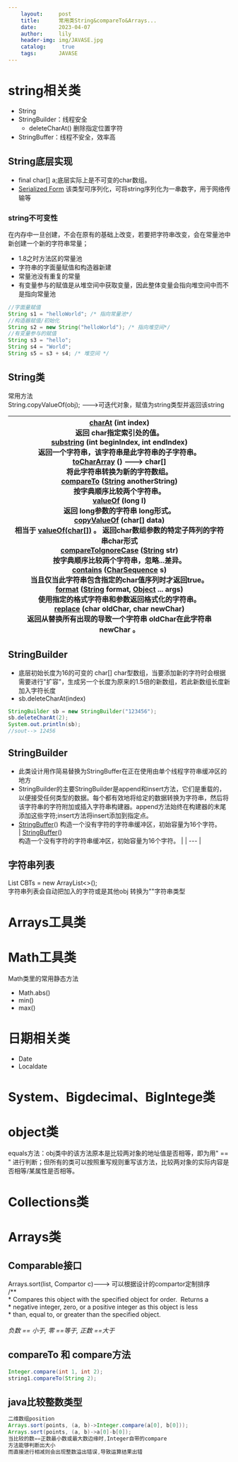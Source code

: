 ```yaml
---
    layout:     post
    title:      常用类String&compareTo&Arrays...
    date:       2023-04-07
    author:     lily
    header-img: img/JAVASE.jpg
    catalog: 	 true
    tags:       JAVASE
---
```


<a name="uMsdg"></a>
# string相关类
- String
- StringBuilder：线程安全
   - deleteCharAt() 删除指定位置字符
- StringBuffer：线程不安全，效率高
<a name="mPrC6"></a>
## String底层实现

- final char[] a;底层实际上是不可变的char数组。
- [Serialized Form](../../serialized-form.html#java.lang.StringBuffer) 该类型可序列化，可将string序列化为一串数字，用于网络传输等
<a name="V2IlW"></a>
### string不可变性
在内存中一旦创建，不会在原有的基础上改变，若要把字符串改变，会在常量池中新创建一个新的字符串常量；

- 1.8之时方法区的常量池
- 字符串的字面量赋值和构造器新建
- 常量池没有重复的常量
- 有变量参与的赋值是从堆空间中获取变量，因此整体变量会指向堆空间中而不是指向常量池
```java
//字面量赋值
String s1 = "helloWorld"; /* 指向常量池*/
//构造器赋值/初始化
String s2 = new String("helloWorld"); /* 指向堆空间*/
//有变量参与的赋值
String s3 = "hello"; 
String s4 = "World";
String s5 = s3 + s4; /* 堆空间 */
```
<a name="KM0Nz"></a>
## String类
常用方法<br />String.copyValueOf(obj); --->可迭代对象，赋值为string类型并返回该string

| [charAt](../../java/lang/String.html#charAt-int-) (int index)<br />返回 char指定索引处的值。<br />[substring](../../java/lang/String.html#substring-int-int-) (int beginIndex, int endIndex)<br />返回一个字符串，该字符串是此字符串的子字符串。 <br />[toCharArray](../../java/lang/String.html#toCharArray--) () ---> char[]<br />将此字符串转换为新的字符数组。<br />[compareTo](../../java/lang/String.html#compareTo-java.lang.String-) ([String](../../java/lang/String.html) anotherString)<br />按字典顺序比较两个字符串。 <br />[valueOf](../../java/lang/String.html#valueOf-long-) (long l)<br />返回 long参数的字符串 long形式。<br />[copyValueOf]() (char[] data)<br />相当于 [valueOf(char[])]() 。 返回char数组参数的特定子阵列的字符串char形式<br />[compareToIgnoreCase](../../java/lang/String.html#compareToIgnoreCase-java.lang.String-) ([String](../../java/lang/String.html) str)<br />按字典顺序比较两个字符串，忽略...差异。 <br />[contains](../../java/lang/String.html#contains-java.lang.CharSequence-) ([CharSequence](../../java/lang/CharSequence.html) s)<br />当且仅当此字符串包含指定的char值序列时才返回true。<br />[format](../../java/lang/String.html#format-java.lang.String-java.lang.Object...-) ([String](../../java/lang/String.html) format, [Object](../../java/lang/Object.html) ... args)<br />使用指定的格式字符串和参数返回格式化的字符串。 <br />[replace](../../java/lang/String.html#replace-char-char-) (char oldChar, char newChar)<br />返回从替换所有出现的导致一个字符串 oldChar在此字符串 newChar 。 |
| --- |

<a name="jRHwL"></a>
## StringBuilder

- 底层初始长度为16的可变的 char[]  char型数组，当要添加新的字符时会根据需要进行"扩容"，生成另一个长度为原来的1.5倍的新数组，若此新数组长度新加入字符长度
- sb.deleteCharAt(index)
```java
StringBuilder sb = new StringBuilder("123456");
sb.deleteCharAt(2);
System.out.println(sb);
//sout--> 12456
```
<a name="K0Vac"></a>
## StringBuilder

- 此类设计用作简易替换为StringBuffer在正在使用由单个线程字符串缓冲区的地方
- StringBuilder的主要StringBuilder是append和insert方法，它们是重载的，以便接受任何类型的数据。每个都有效地将给定的数据转换为字符串，然后将该字符串的字符附加或插入字符串构建器。append方法始终在构建器的末尾添加这些字符;insert方法将insert添加到指定点。
- [StringBuffer](../../java/lang/StringBuffer.html#StringBuffer--)() 构造一个没有字符的字符串缓冲区，初始容量为16个字符。 	
| [StringBuffer](../../java/lang/StringBuffer.html#StringBuffer--)()<br />构造一个没有字符的字符串缓冲区，初始容量为16个字符。  |
| --- |

<a name="RaYlX"></a>
## 字符串列表
List<String> CBTs = new ArrayList<>();<br />字符串列表会自动把加入的字符或是其他obj 转换为""字符串类型
<a name="c74Bw"></a>
# Arrays工具类
<a name="mIQF0"></a>
# Math工具类
Math类里的常用静态方法

- Math.abs()
- min()
- max()
<a name="wWNGw"></a>
# 日期相关类

- Date
- Localdate

<a name="OpVWD"></a>
# System、Bigdecimal、BigIntege类
<a name="ml1mD"></a>
# object类
equals方法：obj类中的该方法原本是比较两对象的地址值是否相等，即为用" == " 进行判断；但所有的类可以按照重写规则重写该方法，比较两对象的实际内容是否相等/某属性是否相等。
<a name="pALVk"></a>
# Collections类

<a name="cleXs"></a>
# Arrays类
<a name="MUwwF"></a>
## Comparable接口
Arrays.sort(list, Compartor c)---> 可以根据设计的compartor定制排序<br />/**<br />* Compares this object with the specified object for order.  Returns a<br />* negative integer, zero, or a positive integer as this object is less<br />* than, equal to, or greater than the specified object.<br />*<br />负数 == 小于, 零 ==等于, 正数 ==大于<br />* 
<a name="heYZ1"></a>
## compareTo 和 compare方法
```java
Integer.compare(int 1, int 2);
string1.compareTo(String 2);
```
<a name="i1d8V"></a>
## java比较整数类型
```java
二维数组position
Arrays.sort(points, (a, b)->Integer.compare(a[0], b[0]));
Arrays.sort(points, (a, b)->a[0]-b[0]);
当比较的数==正数最小数或最大数边缘时,Integer自带的compare
方法能够判断出大小
而直接进行相减则会出现整数溢出错误,导致运算结果出错
```
